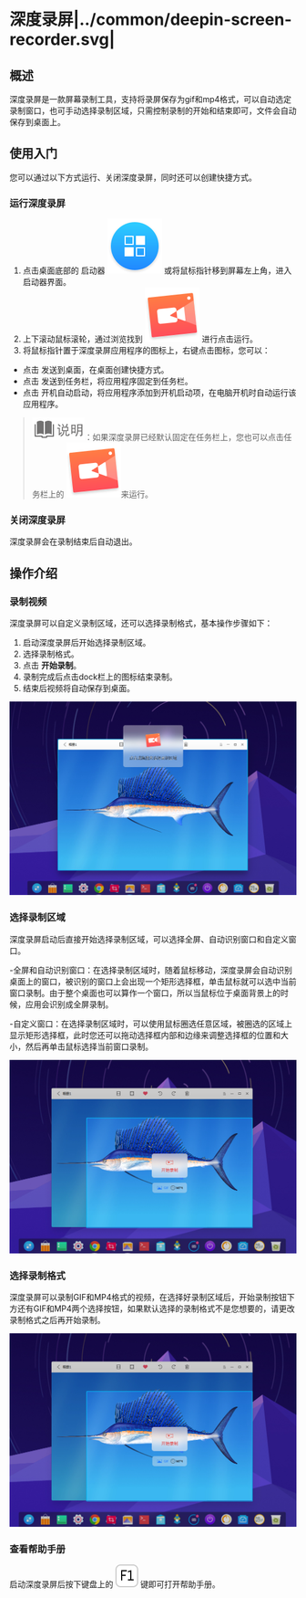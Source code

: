 # 深度录屏|../common/deepin-screen-recorder.svg|

## 概述

深度录屏是一款屏幕录制工具，支持将录屏保存为gif和mp4格式，可以自动选定录制窗口，也可手动选择录制区域，只需控制录制的开始和结束即可，文件会自动保存到桌面上。

## 使用入门

您可以通过以下方式运行、关闭深度录屏，同时还可以创建快捷方式。

### 运行深度录屏

1. 点击桌面底部的 启动器 ![deepin-launcher](icon/deepin-launcher.svg) 或将鼠标指针移到屏幕左上角，进入启动器界面。
2. 上下滚动鼠标滚轮，通过浏览找到 ![deepin-screen-recorder](icon/deepin-screen-recorder.svg) 进行点击运行。
3. 将鼠标指针置于深度录屏应用程序的图标上，右键点击图标，您可以：

- 点击 发送到桌面，在桌面创建快捷方式。
- 点击 发送到任务栏，将应用程序固定到任务栏。
- 点击 开机自动启动，将应用程序添加到开机启动项，在电脑开机时自动运行该应用程序。

> ![notes](icon/notes.svg)：如果深度录屏已经默认固定在任务栏上，您也可以点击任务栏上的 ![deepin-screen-recorder](icon/deepin-screen-recorder.svg)来运行。

### 关闭深度录屏

深度录屏会在录制结束后自动退出。



## 操作介绍

### 录制视频

深度录屏可以自定义录制区域，还可以选择录制格式，基本操作步骤如下：

1. 启动深度录屏后开始选择录制区域。
2. 选择录制格式。
3. 点击 **开始录制**。
4. 录制完成后点击dock栏上的图标结束录制。
5. 结束后视频将自动保存到桌面。

![1|recoder](jpg/recoder.jpg)

### 选择录制区域

深度录屏启动后直接开始选择录制区域，可以选择全屏、自动识别窗口和自定义窗口。

-全屏和自动识别窗口：在选择录制区域时，随着鼠标移动，深度录屏会自动识别桌面上的窗口，被识别的窗口上会出现一个矩形选择框，单击鼠标就可以选中当前窗口录制。由于整个桌面也可以算作一个窗口，所以当鼠标位于桌面背景上的时候，应用会识别成全屏录制。

-自定义窗口：在选择录制区域时，可以使用鼠标圈选任意区域，被圈选的区域上显示矩形选择框，此时您还可以拖动选择框内部和边缘来调整选择框的位置和大小，然后再单击鼠标选择当前窗口录制。

![1|select](jpg/select.jpg)

### 选择录制格式

深度录屏可以录制GIF和MP4格式的视频，在选择好录制区域后，开始录制按钮下方还有GIF和MP4两个选择按钮，如果默认选择的录制格式不是您想要的，请更改录制格式之后再开始录制。

![1|select](jpg/select.jpg)

### 查看帮助手册

启动深度录屏后按下键盘上的 ![F1](icon/F1.svg) 键即可打开帮助手册。
